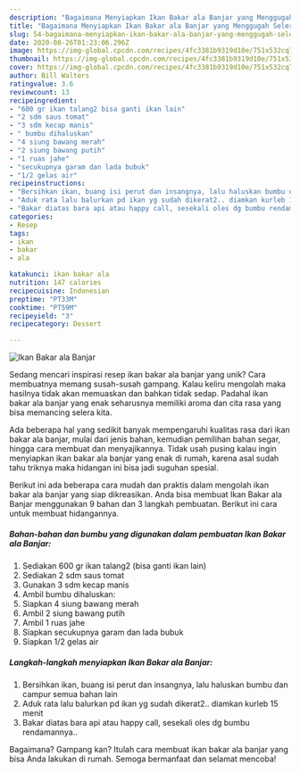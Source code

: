 ```yaml
---
description: "Bagaimana Menyiapkan Ikan Bakar ala Banjar yang Menggugah Selera"
title: "Bagaimana Menyiapkan Ikan Bakar ala Banjar yang Menggugah Selera"
slug: 54-bagaimana-menyiapkan-ikan-bakar-ala-banjar-yang-menggugah-selera
date: 2020-08-26T01:23:06.296Z
image: https://img-global.cpcdn.com/recipes/4fc3381b9319d10e/751x532cq70/ikan-bakar-ala-banjar-foto-resep-utama.jpg
thumbnail: https://img-global.cpcdn.com/recipes/4fc3381b9319d10e/751x532cq70/ikan-bakar-ala-banjar-foto-resep-utama.jpg
cover: https://img-global.cpcdn.com/recipes/4fc3381b9319d10e/751x532cq70/ikan-bakar-ala-banjar-foto-resep-utama.jpg
author: Bill Walters
ratingvalue: 3.6
reviewcount: 13
recipeingredient:
- "600 gr ikan talang2 bisa ganti ikan lain"
- "2 sdm saus tomat"
- "3 sdm kecap manis"
- " bumbu dihaluskan"
- "4 siung bawang merah"
- "2 siung bawang putih"
- "1 ruas jahe"
- "secukupnya garam dan lada bubuk"
- "1/2 gelas air"
recipeinstructions:
- "Bersihkan ikan, buang isi perut dan insangnya, lalu haluskan bumbu dan campur semua bahan lain"
- "Aduk rata lalu balurkan pd ikan yg sudah dikerat2.. diamkan kurleb 15 menit"
- "Bakar diatas bara api atau happy call, sesekali oles dg bumbu rendamannya.."
categories:
- Resep
tags:
- ikan
- bakar
- ala

katakunci: ikan bakar ala 
nutrition: 147 calories
recipecuisine: Indonesian
preptime: "PT33M"
cooktime: "PT59M"
recipeyield: "3"
recipecategory: Dessert

---
```



![Ikan Bakar ala Banjar](https://img-global.cpcdn.com/recipes/4fc3381b9319d10e/751x532cq70/ikan-bakar-ala-banjar-foto-resep-utama.jpg)

Sedang mencari inspirasi resep ikan bakar ala banjar yang unik? Cara membuatnya memang susah-susah gampang. Kalau keliru mengolah maka hasilnya tidak akan memuaskan dan bahkan tidak sedap. Padahal ikan bakar ala banjar yang enak seharusnya memiliki aroma dan cita rasa yang bisa memancing selera kita.

Ada beberapa hal yang sedikit banyak mempengaruhi kualitas rasa dari ikan bakar ala banjar, mulai dari jenis bahan, kemudian pemilihan bahan segar, hingga cara membuat dan menyajikannya. Tidak usah pusing kalau ingin menyiapkan ikan bakar ala banjar yang enak di rumah, karena asal sudah tahu triknya maka hidangan ini bisa jadi suguhan spesial.




Berikut ini ada beberapa cara mudah dan praktis dalam mengolah ikan bakar ala banjar yang siap dikreasikan. Anda bisa membuat Ikan Bakar ala Banjar menggunakan 9 bahan dan 3 langkah pembuatan. Berikut ini cara untuk membuat hidangannya.

<!--inarticleads1-->

##### Bahan-bahan dan bumbu yang digunakan dalam pembuatan Ikan Bakar ala Banjar:

1. Sediakan 600 gr ikan talang2 (bisa ganti ikan lain)
1. Sediakan 2 sdm saus tomat
1. Gunakan 3 sdm kecap manis
1. Ambil  bumbu dihaluskan:
1. Siapkan 4 siung bawang merah
1. Ambil 2 siung bawang putih
1. Ambil 1 ruas jahe
1. Siapkan secukupnya garam dan lada bubuk
1. Siapkan 1/2 gelas air




<!--inarticleads2-->

##### Langkah-langkah menyiapkan Ikan Bakar ala Banjar:

1. Bersihkan ikan, buang isi perut dan insangnya, lalu haluskan bumbu dan campur semua bahan lain
1. Aduk rata lalu balurkan pd ikan yg sudah dikerat2.. diamkan kurleb 15 menit
1. Bakar diatas bara api atau happy call, sesekali oles dg bumbu rendamannya..




Bagaimana? Gampang kan? Itulah cara membuat ikan bakar ala banjar yang bisa Anda lakukan di rumah. Semoga bermanfaat dan selamat mencoba!
